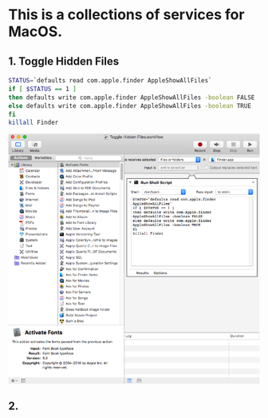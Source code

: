 # This is a collections of services for MacOS.

## 1. Toggle Hidden Files
```bash
STATUS=`defaults read com.apple.finder AppleShowAllFiles`
if [ $STATUS == 1 ]
then defaults write com.apple.finder AppleShowAllFiles -boolean FALSE
else defaults write com.apple.finder AppleShowAllFiles -boolean TRUE
fi
killall Finder

```
![](toggle_hidden_files.png) 

## 2. 

